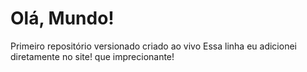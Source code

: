# Olá, Mundo!
 Primeiro repositório versionado criado ao vivo
Essa linha eu adicionei diretamente no site! que imprecionante!
